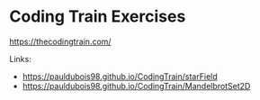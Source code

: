 # Coding Train Exercises

https://thecodingtrain.com/

Links:
- https://pauldubois98.github.io/CodingTrain/starField
- https://pauldubois98.github.io/CodingTrain/MandelbrotSet2D
